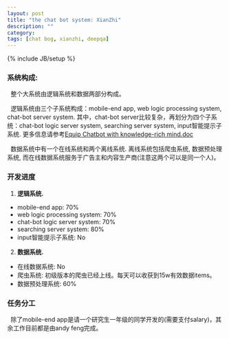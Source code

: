 ```yaml
---
layout: post
title: "the chat bot system: XianZhi"
description: ""
category: 
tags: [chat bog, xianzhi, deepqa]
---
```

{% include JB/setup %}

### 系统构成:
&nbsp;&nbsp;整个大系统由逻辑系统和数据两部分构成。<br>

&nbsp;&nbsp;逻辑系统由三个子系统构成：mobile-end app, web logic processing system, chat-bot server system. 其中，chat-bot server比较复杂，再划分为四个子系统：chat-bot logic server system, searching server system, input智能提示子系统. 更多信息请参考[Equip Chatbot with knowledge-rich mind.doc](https://github.com/ideafold/ideafold.github.com/blob/master/assets/Equip%20Chatbot%20with%20knowledge-rich%20mind.doc?raw=true)<br>

&nbsp;&nbsp;数据系统中有一个在线系统和两个离线系统. 离线系统包括爬虫系统, 数据预处理系统, 而在线数据系统服务于广告主和内容生产商(注意这两个可以是同一个人)。


### 开发进度

1. **逻辑系统.**
- mobile-end app: 70%
- web logic processing system: 70%
- chat-bot logic server system: 70%
- searching server system: 80%
- input智能提示子系统: No

2. **数据系统.**
- 在线数据系统: No 
- 爬虫系统: 初级版本的爬虫已经上线。每天可以收获到15w有效数据items。
- 数据预处理系统: 60%

### 任务分工

&nbsp;&nbsp;除了mobile-end app是请一个研究生一年级的同学开发的(需要支付salary)，其余工作目前都是由andy feng完成。

<br>
<br>

